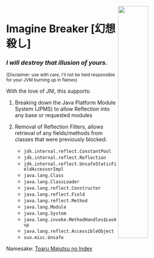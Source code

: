 <img style="float: right;" src="https://i.imgur.com/rimNwts.png" width="40%" height="40%">

# Imagine Breaker [幻想殺し]


### *I will destroy that illusion of yours.* 

<sub>(Disclaimer: use with care, I'll not be held responsible for your JVM burning up in flames)</sub>

With the love of JNI, this supports:

1. Breaking down the Java Platform Module System (JPMS) to allow Reflection into any base or requested modules
2. Removal of Reflection Filters, allows retrieval of any fields/methods from classes that were previously blocked:

   - `jdk.internal.reflect.ConstantPool`
   - `jdk.internal.reflect.Reflection`
   - `jdk.internal.reflect.UnsafeStaticFieldAccessorImpl`
   - `java.lang.Class`
   - `java.lang.ClassLoader`
   - `java.lang.reflect.Constructor`
   - `java.lang.reflect.Field`
   - `java.lang.reflect.Method`
   - `java.lang.Module`
   - `java.lang.System`
   - `java.lang.invoke.MethodHandles$Lookup`
   - `java.lang.reflect.AccessibleObject`
   - `sun.misc.Unsafe`

Namesake: [Toaru Majutsu no Index](https://en.wikipedia.org/wiki/A_Certain_Magical_Index)
